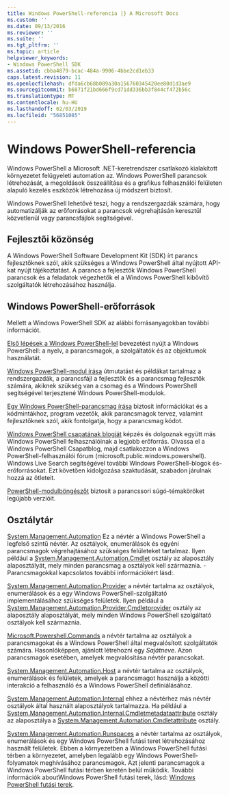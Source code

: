 ```yaml
---
title: Windows PowerShell-referencia |} A Microsoft Docs
ms.custom: ''
ms.date: 09/13/2016
ms.reviewer: ''
ms.suite: ''
ms.tgt_pltfrm: ''
ms.topic: article
helpviewer_keywords:
- Windows PowerShell SDK
ms.assetid: cbba4879-bcac-484a-9906-4bbe2cd1eb33
caps.latest.revision: 11
ms.openlocfilehash: dfda6cb68b089a30a156760345420ee80d1d3ae9
ms.sourcegitcommit: b6871f21bd666f9cd71dd336bb3f844cf472b56c
ms.translationtype: MT
ms.contentlocale: hu-HU
ms.lasthandoff: 02/03/2019
ms.locfileid: "56851085"
---
```

# <a name="windows-powershell-reference"></a>Windows PowerShell-referencia

Windows PowerShell a Microsoft .NET-keretrendszer csatlakozó kialakított környezetet felügyeleti automation az. Windows PowerShell parancsok létrehozását, a megoldások összeállítása és a grafikus felhasználói felületen alapuló kezelés eszközök létrehozása új módszert biztosít.

Windows PowerShell lehetővé teszi, hogy a rendszergazdák számára, hogy automatizálják az erőforrásokat a parancsok végrehajtásán keresztül közvetlenül vagy parancsfájlok segítségével.

## <a name="developer-audience"></a>Fejlesztői közönség

A Windows PowerShell Software Development Kit (SDK) írt parancs fejlesztőknek szól, akik szükséges a Windows PowerShell által nyújtott API-kat nyújt tájékoztatást. A parancs a fejlesztők Windows PowerShell parancsok és a feladatok végezhetők el a Windows PowerShell kibővítő szolgáltatók létrehozásához használja.

## <a name="windows-powershell-resources"></a>Windows PowerShell-erőforrások

Mellett a Windows PowerShell SDK az alábbi forrásanyagokban további információt.

[Első lépések a Windows PowerShell-lel](/powershell/scripting/getting-started/getting-started-with-windows-powershell) bevezetést nyújt a Windows PowerShell: a nyelv, a parancsmagok, a szolgáltatók és az objektumok használatát.

[Windows PowerShell-modul írása](./module/writing-a-windows-powershell-module.md) útmutatást és példákat tartalmaz a rendszergazdák, a parancsfájl a fejlesztők és a parancsmag fejlesztők számára, akiknek szükség van a csomag és a Windows PowerShell segítségével terjesztené Windows PowerShell-modulok.

[Egy Windows PowerShell-parancsmag írása](./cmdlet/writing-a-windows-powershell-cmdlet.md) biztosít információkat és a kódmintákhoz, program vezetők, akik parancsmagok tervez, valamint fejlesztőknek szól, akik fontolgatja, hogy a parancsmag kódot.

[Windows PowerShell csapatának blogját](https://blogs.msdn.microsoft.com/PowerShell/) képzés és dolgoznak együtt más Windows PowerShell felhasználóinak a legjobb erőforrás. Olvassa el a Windows PowerShell Csapatblog, majd csatlakozzon a Windows PowerShell-felhasználói fórum (microsoft.public.windows.powershell). Windows Live Search segítségével további Windows PowerShell-blogok és-erőforrásokat. Ezt követően kidolgozása szaktudását, szabadon járulnak hozzá az ötleteit.

[PowerShell-modulböngészőt](/powershell/module/) biztosít a parancssori súgó-témaköröket legújabb verzióit.

## <a name="class-libraries"></a>Osztálytár

[System.Management.Automation](/dotnet/api/System.Management.Automation) Ez a névtér a Windows PowerShell a legfelső szintű névtér. Az osztályok, enumerálások és egyéni parancsmagok végrehajtásához szükséges felületeket tartalmaz. Ilyen például a [System.Management.Automation.Cmdlet](/dotnet/api/System.Management.Automation.Cmdlet) osztály az alaposztály alaposztályát, mely minden parancsmag a osztályok kell származnia. -Parancsmagokkal kapcsolatos további információkért lásd:.

[System.Management.Automation.Provider](/dotnet/api/System.Management.Automation.Provider) a névtér tartalma az osztályok, enumerálások és a egy Windows PowerShell-szolgáltató implementálásához szükséges felületek. Ilyen például a [System.Management.Automation.Provider.Cmdletprovider](/dotnet/api/System.Management.Automation.Provider.CmdletProvider) osztály az alaposztály alaposztályát, mely minden Windows PowerShell szolgáltató osztályok kell származnia.

[Microsoft.Powershell.Commands](/dotnet/api/Microsoft.PowerShell.Commands) a névtér tartalma az osztályok a parancsmagokat és a Windows PowerShell által megvalósított szolgáltatók számára. Hasonlóképpen, ajánlott létrehozni egy *Sajátneve*. Azon parancsmagok esetében, amelyek megvalósítása névtér parancsokat.

[System.Management.Automation.Host](/dotnet/api/System.Management.Automation.Host) a névtér tartalma az osztályok, enumerálások és felületek, amelyek a parancsmagot használja a közötti interakció a felhasználó és a Windows PowerShell definiálásához.

[System.Management.Automation.Internal](/dotnet/api/System.Management.Automation.Internal) ehhez a névtérhez más névtér osztályok által használt alaposztályok tartalmazza. Ha például a [System.Management.Automation.Internal.Cmdletmetadataattribute](/dotnet/api/System.Management.Automation.Internal.CmdletMetadataAttribute) osztály az alaposztálya a [System.Management.Automation.Cmdletattribute](/dotnet/api/System.Management.Automation.CmdletAttribute) osztály.

[System.Management.Automation.Runspaces](/dotnet/api/System.Management.Automation.Runspaces) a névtér tartalma az osztályok, enumerálások és egy Windows PowerShell futási teret létrehozásához használt felületek. Ebben a környezetben a Windows PowerShell futási térben a környezetet, amelyben legalább egy Windows PowerShell-folyamatok meghívásához parancsmagok. Azt jelenti parancsmagok a Windows PowerShell futási térben keretén belül működik. További információk aboutWindows PowerShell futási terek, lásd: [Windows PowerShell futási terek](http://msdn.microsoft.com/en-us/a1582cfe-f06d-4aff-adc6-71f49a860ce9).
